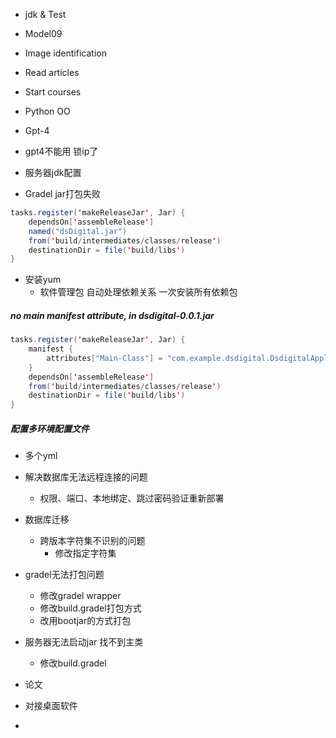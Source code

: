 - jdk & Test
- Model09
- Image identification
- Read articles
- Start courses
- Python OO
- Gpt-4

- gpt4不能用 锁ip了
- 服务器jdk配置
- Gradel jar打包失败
```java
tasks.register('makeReleaseJar', Jar) {
    dependsOn['assembleRelease']
    named("dsDigital.jar")
    from('build/intermediates/classes/release')
    destinationDir = file('build/libs')
}
```
- 安装yum
	- 软件管理包 自动处理依赖关系 一次安装所有依赖包

##### no main manifest attribute, in dsdigital-0.0.1.jar
```java
tasks.register('makeReleaseJar', Jar) {
    manifest {
        attributes["Main-Class"] = "com.example.dsdigital.DsdigitalApplication"
    }
    dependsOn['assembleRelease']
    from('build/intermediates/classes/release')
    destinationDir = file('build/libs')
}
```

##### 配置多环境配置文件
- 多个yml
- 解决数据库无法远程连接的问题
	- 权限、端口、本地绑定、跳过密码验证重新部署
- 数据库迁移
	- 跨版本字符集不识别的问题
		- 修改指定字符集

- gradel无法打包问题
	- 修改gradel wrapper
	- 修改build.gradel打包方式
	- 改用bootjar的方式打包
- 服务器无法启动jar 找不到主类
	- 修改build.gradel
- 论文
- 对接桌面软件
- 
